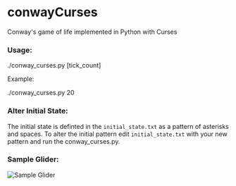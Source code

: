 conwayCurses
============

Conway's game of life implemented in Python with Curses

### Usage:

./conway_curses.py [tick_count]

Example:

./conway_curses.py 20

### Alter Initial State:

The initial state is definted in the `initial_state.txt` as a pattern of asterisks and spaces.  To alter the initial pattern edit `initial_state.txt` with your new pattern and run the conway_curses.py.

### Sample Glider:

![Sample Glider](https://github.com/cdated/conwayCurses/blob/master/docs/glider.gif?raw=true)
